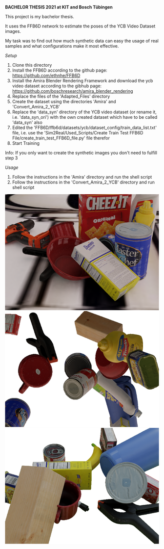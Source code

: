 **BACHELOR THESIS 2021 at KIT and Bosch Tübingen**

This project is my bachelor thesis.

It uses the FFB6D network to estimate the poses of the YCB Video Dataset images.

My task was to find out how much synthetic data can easy the usage of real samples and what configurations make it most effective.

*Setup*
1. Clone this directory
2. Install the FFB6D according to the github page: https://github.com/ethnhe/FFB6D
3. Install the Amira Blender Rendering Framework and download the ycb video dataset according to the gibhub page: https://github.com/boschresearch/amira_blender_rendering
4. Replace the files of the 'Adapted_Files' directory 
5. Create the dataset using the directories 'Amira' and 'Convert_Amira_2_YCB'
6. Replace the 'data_syn' directory of the YCB video dataset (or rename it, i.e. 'data_syn_ori') with the own created dataset which have to be called 'data_syn' also
7. Edited the 'FFB6D/ffb6d/datasets/ycb/dataset_config/train_data_list.txt' file, i.e. use the 'Sim2Real/Used_Scripts/Create Train Test FFB6D File/create_train_test_FFB6D_file.py' file therefor
8. Start Training

Info: If you only want to create the synthetic images you don't need to fulfill step 3

*Usage*
1. Follow the instructions in the 'Amira' directory and run the shell script
2. Follow the instructions in the 'Convert_Amira_2_YCB' directory and run shell script

![alt text](example_image1.png)
![alt text](example_image2.png)
![alt text](example_image3.png)
